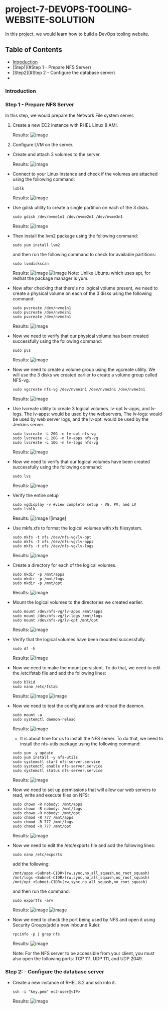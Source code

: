 # project-7-DEVOPS-TOOLING-WEBSITE-SOLUTION
In this project, we would learn how to build a DevOps tooling website.

## Table of Contents
- [Introduction](#introduction)
- [Step1](#Step 1 - Prepare NFS Server)
- [Step2](#Step 2 - Configure the database server)
- 



### Introduction






### Step 1 - Prepare NFS Server
In this step, we would prepare the Network File system server.
1. Create a new EC2 instance with RHEL Linux 8 AMI.

    Results:
    ![image](img/ec2.png)


2. Configure LVM on the server.
- Create and attach 3 volumes to the server.

    Results:
    ![image](img/volumes.png)

- Connect to your Linux instance and check if the volumes are attached using the following command:
    ```
    lsblk
    ```
    Results:
    ![image](img/lsblk.png)

- Use gdisk utility to create a single partition on each of the 3 disks.
    ```
    sudo gdisk /dev/nvme1n1 /dev/nvme2n1 /dev/nvme3n1
    ```
    Results:
    ![image](img/gdisk.png)

- Then install the lvm2 package using the following command:
    ```
    sudo yum install lvm2
    ```
    and then run the following command to check for available partitions:
    ```
    sudo lvmdiskscan
    ```
    Results:
    ![image](img/yum.png)
    ![image](img/lvmdiskscan.png)
    Note: Unlike Ubuntu which uses apt, for redhat the package manager is yum.

- Now after checking that there's no logical volume present, we need to create a physical volume on each of the 3 disks using the following command:
    ```
    sudo pvcreate /dev/nvme1n1 
    sudo pvcreate /dev/nvme2n1 
    sudo pvcreate /dev/nvme3n1
    ```
    Results:
    ![image](img/pvcreate.png)

- Now we need to verify that our physical volume has been created successfully using the following command:
    ```
    sudo pvs
    ```
    Results:
    ![image](img/pvs.png)

- Now we need to create a volume group using the vgcreate utility. We will use the 3 disks we created earlier to create a volume group called NFS-vg.
    ```
    sudo vgcreate nfs-vg /dev/nvme1n1 /dev/nvme2n1 /dev/nvme3n1
    ```
    Results:
    ![image](img/vgcreate.png)

- Use lvcreate utility to create 3 logical volumes. lv-opt lv-apps, and lv-logs. The lv-apps: would be used by the webservers, The lv-logs: would be used by web server logs, and the lv-opt: would be used by the Jenkins server.
    ```
    sudo lvcreate -L 20G -n lv-opt nfs-vg
    sudo lvcreate -L 20G -n lv-apps nfs-vg
    sudo lvcreate -L 10G -n lv-logs nfs-vg
    ```
    Results:
    ![image](img/lvcreate.png)

- Now we need to verify that our logical volumes have been created successfully using the following command:
    ```
    sudo lvs
    ```
    Results:
    ![image](img/lvs.png)

- Verify the entire setup
    ```
    sudo vgdisplay -v #view complete setup - VG, PV, and LV
    sudo lsblk
    ```
    Results:
    ![image](img/vgdisplay.png)
    ![image]
    
- Use mkfs.xfs to format the logical volumes with xfs filesystem.
    ```
    sudo mkfs -t xfs /dev/nfs-vg/lv-opt
    sudo mkfs -t xfs /dev/nfs-vg/lv-apps
    sudo mkfs -t xfs /dev/nfs-vg/lv-logs
    ```
    Results:
    ![image](img/mkfs.png)

- Create a directory for each of the logical volumes.
    ```
    sudo mkdir -p /mnt/apps
    sudo mkdir -p /mnt/logs
    sudo mkdir -p /mnt/opt
    ```
    Results:
    ![image](img/mkdir.png)

- Mount the logical volumes to the directories we created earlier.
    ```
    sudo mount /dev/nfs-vg/lv-apps /mnt/apps
    sudo mount /dev/nfs-vg/lv-logs /mnt/logs
    sudo mount /dev/nfs-vg/lv-opt /mnt/opt
    ```
    Results:
    ![image](img/mount.png)

- Verify that the logical volumes have been mounted successfully.
    ```
    sudo df -h
    ```
    Results:
    ![image](img/df.png)

- Now we need to make the mount persistent. To do that, we need to edit the /etc/fstab file and add the following lines:
    ```
    sudo blkid
    sudo nano /etc/fstab
    ```
    Results:
    ![image](img/blkid.png)
    ![image](img/nano.png)

- Now we need to test the configurations and reload the daemon.
    ```
    sudo mount -a
    sudo systemctl daemon-reload
    ```
    Results:
    ![image](img/mount-a.png)


    - It is about time for us to install the NFS server. To do that, we need to install the nfs-utils package using the following command:
    ```
    sudo yum -y update
    sudo yum install -y nfs-utils
    sudo systemctl start nfs-server.service
    sudo systemctl enable nfs-server.service
    sudo systemctl status nfs-server.service
    ```
    Results:
    ![image](img/yum2.png)

- Now we need to set up permissions that will allow our web servers to read, write and execute files on NFS:
    ```
    sudo chown -R nobody: /mnt/apps
    sudo chown -R nobody: /mnt/logs
    sudo chown -R nobody: /mnt/opt
    sudo chmod -R 777 /mnt/apps
    sudo chmod -R 777 /mnt/logs
    sudo chmod -R 777 /mnt/opt
    ```
    Results:
    ![image](img/chmod.png)

- Now we need to edit the /etc/exports file and add the following lines:
    ```
    sudo nano /etc/exports
    ```
    add the following:
    ```
    /mnt/apps <Subnet-CIDR>(rw,sync,no_all_squash,no_root_squash)
    /mnt/logs <Subnet-CIDR>(rw,sync,no_all_squash,no_root_squash)
    /mnt/opt <Subnet-CIDR>(rw,sync,no_all_squash,no_root_squash)
    ```
    and then run the command:
    ```
    sudo exportfs -arv
    ```
    Results:
    ![image](img/nano2.png)
    ![image](img/exportfs.png)

- Now we need to check the port being used by NFS and open it using Security Groups(add a new inbound Rule):
    ```
    rpcinfo -p | grep nfs
    ```
    Results:
    ![image](img/rpcinfo.png)

    Note: For the NFS server to be accessible from your client, you must also open the following ports: TCP 111, UDP 111, and UDP 2049.


### Step 2: - Configure the database server
- Create a new instance of RHEL 8.2 and ssh into it.
    ```
    ssh -i "key.pem" ec2-user@<IP>
    ```
    Results:
    ![image](img/ssh.png)